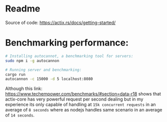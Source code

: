 # Readme

Source of code: https://actix.rs/docs/getting-started/

# Benchmarking performance:

```bash
# Installing autocannot, a benchmarking tool for servers:
sudo npm i -g autocannon

# Running server and benchmarking:
cargo run
autocannon -c 15000 -d 5 localhost:8080
```

Although this link: https://www.techempower.com/benchmarks/#section=data-r18 shows that actix-core has very powerful request per second dealing but in my experience its only capable of handling at `15k concurrent requests` in an average of `8 seconds` where as nodejs handles same scenario in an average of `14 seconds`.
